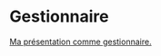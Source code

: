 <h1>
    Gestionnaire
</h1>
<a href="https://samisassi8.github.io/gestionnaire/">
    Ma présentation comme gestionnaire.
</a>
